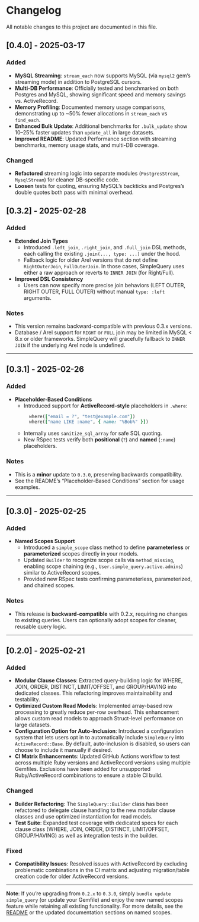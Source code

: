 # Changelog

All notable changes to this project are documented in this file.

## [0.4.0] - 2025-03-17

### Added
- **MySQL Streaming**: `stream_each` now supports MySQL (via `mysql2` gem’s streaming mode) in addition to PostgreSQL cursors.
- **Multi-DB Performance**: Officially tested and benchmarked on both Postgres and MySQL, showing significant speed and memory savings vs. ActiveRecord.
- **Memory Profiling**: Documented memory usage comparisons, demonstrating up to ~50% fewer allocations in `stream_each` vs `find_each`.
- **Enhanced Bulk Update**: Additional benchmarks for `.bulk_update` show 10–25% faster updates than `update_all` in large datasets.
- **Improved README**: Updated Performance section with streaming benchmarks, memory usage stats, and multi-DB coverage.

### Changed
- **Refactored** streaming logic into separate modules (`PostgresStream`, `MysqlStream`) for cleaner DB-specific code.
- **Loosen** tests for quoting, ensuring MySQL’s backticks and Postgres’s double quotes both pass with minimal overhead.

## [0.3.2] - 2025-02-28

### Added
- **Extended Join Types**
  - Introduced `.left_join`, `.right_join`, and `.full_join` DSL methods, each calling the existing `.join(..., type: ...)` under the hood.
  - Fallback logic for older Arel versions that do not define `RightOuterJoin`, `FullOuterJoin`. In those cases, SimpleQuery uses either a raw approach or reverts to `INNER JOIN` (for Right/Full).
- **Improved DSL Consistency**
  - Users can now specify more precise join behaviors (LEFT OUTER, RIGHT OUTER, FULL OUTER) without manual `type: :left` arguments.

### Notes
- This version remains backward-compatible with previous 0.3.x versions.
- Database / Arel support for `RIGHT` or `FULL` join may be limited in MySQL < 8.x or older frameworks. SimpleQuery will gracefully fallback to `INNER JOIN` if the underlying Arel node is undefined.

---

## [0.3.1] - 2025-02-26

### Added
- **Placeholder-Based Conditions**
  - Introduced support for **ActiveRecord-style** placeholders in `.where`:
    ```ruby
      where(["email = ?", "test@example.com"])
      where(["name LIKE :name", { name: "%Bob%" }])
    ```
  - Internally uses `sanitize_sql_array` for safe SQL quoting.
  - New RSpec tests verify both **positional** (`?`) and **named** (`:name`) placeholders.

### Notes
- This is a **minor** update to `0.3.0`, preserving backwards compatibility.
- See the README’s “Placeholder-Based Conditions” section for usage examples.

---

## [0.3.0] - 2025-02-25

### Added
- **Named Scopes Support**
    - Introduced a `simple_scope` class method to define **parameterless** or **parameterized** scopes directly in your models.
    - Updated `Builder` to recognize scope calls via `method_missing`, enabling scope chaining (e.g., `User.simple_query.active.admins`) similar to ActiveRecord scopes.
    - Provided new RSpec tests confirming parameterless, parameterized, and chained scopes.

### Notes
- This release is **backward-compatible** with 0.2.x, requiring no changes to existing queries. Users can optionally adopt scopes for cleaner, reusable query logic.

---

## [0.2.0] - 2025-02-21

### Added
- **Modular Clause Classes**: Extracted query-building logic for WHERE, JOIN, ORDER, DISTINCT, LIMIT/OFFSET, and GROUP/HAVING into dedicated classes. This refactoring improves maintainability and testability.
- **Optimized Custom Read Models**: Implemented array-based row processing to greatly reduce per-row overhead. This enhancement allows custom read models to approach Struct-level performance on large datasets.
- **Configuration Option for Auto-Inclusion**: Introduced a configuration system that lets users opt in to automatically include `SimpleQuery` into `ActiveRecord::Base`. By default, auto-inclusion is disabled, so users can choose to include it manually if desired.
- **CI Matrix Enhancements**: Updated GitHub Actions workflow to test across multiple Ruby versions and ActiveRecord versions using multiple Gemfiles. Exclusions have been added for unsupported Ruby/ActiveRecord combinations to ensure a stable CI build.

### Changed
- **Builder Refactoring**: The `SimpleQuery::Builder` class has been refactored to delegate clause handling to the new modular clause classes and use optimized instantiation for read models.
- **Test Suite**: Expanded test coverage with dedicated specs for each clause class (WHERE, JOIN, ORDER, DISTINCT, LIMIT/OFFSET, GROUP/HAVING) as well as integration tests in the builder.

### Fixed
- **Compatibility Issues**: Resolved issues with ActiveRecord by excluding problematic combinations in the CI matrix and adjusting migration/table creation code for older ActiveRecord versions.

---

**Note**: If you’re upgrading from `0.2.x` to `0.3.0`, simply `bundle update simple_query` (or update your Gemfile) and enjoy the new named scopes feature while retaining all existing functionality. For more details, see the [README](./README.md) or the updated documentation sections on named scopes.
